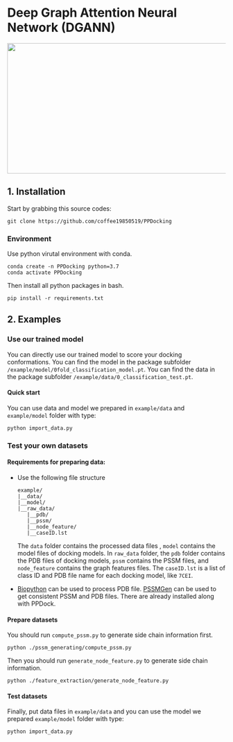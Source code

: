 # Deep Graph Attention Neural Network (DGANN) 

<img src="https://github.com/coffee19850519/PPDocking/blob/master/figure/FIG1.jpg" width="700" height="300"/><br/>


## 1. Installation
Start by grabbing this source codes:
```
git clone https://github.com/coffee19850519/PPDocking
```

### Environment
Use python virutal environment with conda.
```
conda create -n PPDocking python=3.7
conda activate PPDocking
```

Then install all python packages in bash.
```
pip install -r requirements.txt
```

## 2. Examples
### Use our trained model

You can directly use our trained model to score your docking conformations. 
You can find the model in the package subfolder `/example/model/0fold_classification_model.pt`.
You can find the data in the package subfolder `/example/data/0_classification_test.pt`.

#### Quick start
You can use data and model we prepared in `example/data` and `example/model` folder with type:
```
python import_data.py
```

### Test your own datasets

#### Requirements for preparing data:

 - Use the following file structure
      ```
      example/
      |__data/
      |__model/
      |__raw_data/
         |__pdb/
         |__pssm/
         |__node_feature/
         |__caseID.lst
      ```
   The `data` folder contains the processed data files , `model` contains the model files of docking models.
   In `raw_data` folder, the `pdb` folder contains the PDB files of docking models, `pssm` contains the PSSM files, and `node_feature` contains the graph features files.
   The `caseID.lst` is a list of class ID and PDB file name for each docking model, like `7CEI`.
   
 - [Biopython](https://biopython.org/) can be used to process PDB file.
   [PSSMGen](https://github.com/DeepRank/PSSMGen) can be used to get consistent PSSM and PDB files. 
   There are already installed along with PPDock.

#### Prepare datasets
You should run `compute_pssm.py` to generate side chain information first.
```
python ./pssm_generating/compute_pssm.py
```
Then you should run `generate_node_feature.py` to generate side chain information.
```
python ./feature_extraction/generate_node_feature.py
```
#### Test datasets
Finally, put data files in `example/data` and you can use the model we prepared `example/model` folder with type:
```
python import_data.py
```
